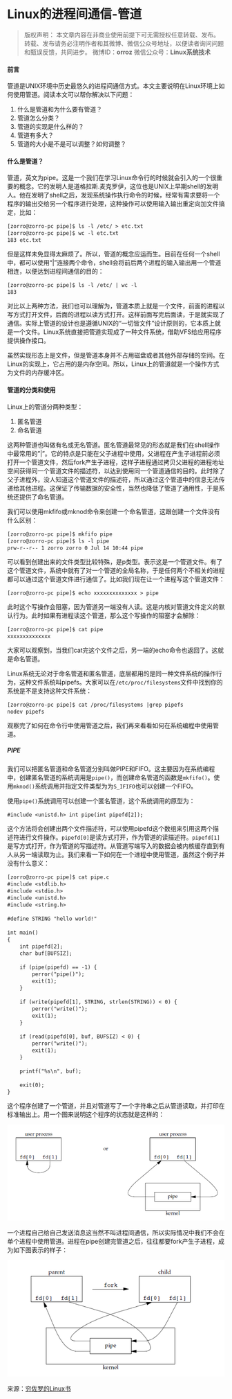 # Linux的进程间通信-管道

> 版权声明： 本文章内容在非商业使用前提下可无需授权任意转载、发布。
> 转载、发布请务必注明作者和其微博、微信公众号地址，以便读者询问问题和甄误反馈，共同进步。
> 微博ID：**orroz**
> 微信公众号：**Linux系统技术**

#### 前言

管道是UNIX环境中历史最悠久的进程间通信方式。本文主要说明在Linux环境上如何使用管道。阅读本文可以帮你解决以下问题：

1. 什么是管道和为什么要有管道？
2. 管道怎么分类？
3. 管道的实现是什么样的？
4. 管道有多大？
5. 管道的大小是不是可以调整？如何调整？

#### 什么是管道？

管道，英文为pipe。这是一个我们在学习Linux命令行的时候就会引入的一个很重要的概念。它的发明人是道格拉斯.麦克罗伊，这位也是UNIX上早期shell的发明人。他在发明了shell之后，发现系统操作执行命令的时候，经常有需求要将一个程序的输出交给另一个程序进行处理，这种操作可以使用输入输出重定向加文件搞定，比如：
```
[zorro@zorro-pc pipe]$ ls -l /etc/ > etc.txt
[zorro@zorro-pc pipe]$ wc -l etc.txt
183 etc.txt
```
但是这样未免显得太麻烦了。所以，管道的概念应运而生。目前在任何一个shell中，都可以使用“|”连接两个命令，shell会将前后两个进程的输入输出用一个管道相连，以便达到进程间通信的目的：
```
[zorro@zorro-pc pipe]$ ls -l /etc/ | wc -l
183
```
对比以上两种方法，我们也可以理解为，管道本质上就是一个文件，前面的进程以写方式打开文件，后面的进程以读方式打开。这样前面写完后面读，于是就实现了通信。实际上管道的设计也是遵循UNIX的“一切皆文件”设计原则的，它本质上就是一个文件。Linux系统直接把管道实现成了一种文件系统，借助VFS给应用程序提供操作接口。

虽然实现形态上是文件，但是管道本身并不占用磁盘或者其他外部存储的空间。在Linux的实现上，它占用的是内存空间。所以，Linux上的管道就是一个操作方式为文件的内存缓冲区。

#### 管道的分类和使用

Linux上的管道分两种类型：

1. 匿名管道
2. 命名管道

这两种管道也叫做有名或无名管道。匿名管道最常见的形态就是我们在shell操作中最常用的”|”。它的特点是只能在父子进程中使用，父进程在产生子进程前必须打开一个管道文件，然后fork产生子进程，这样子进程通过拷贝父进程的进程地址空间获得同一个管道文件的描述符，以达到使用同一个管道通信的目的。此时除了父子进程外，没人知道这个管道文件的描述符，所以通过这个管道中的信息无法传递给其他进程。这保证了传输数据的安全性，当然也降低了管道了通用性，于是系统还提供了命名管道。

我们可以使用mkfifo或mknod命令来创建一个命名管道，这跟创建一个文件没有什么区别：
```
[zorro@zorro-pc pipe]$ mkfifo pipe
[zorro@zorro-pc pipe]$ ls -l pipe
prw-r--r-- 1 zorro zorro 0 Jul 14 10:44 pipe
```
可以看到创建出来的文件类型比较特殊，是p类型。表示这是一个管道文件。有了这个管道文件，系统中就有了对一个管道的全局名称，于是任何两个不相关的进程都可以通过这个管道文件进行通信了。比如我们现在让一个进程写这个管道文件：
```
[zorro@zorro-pc pipe]$ echo xxxxxxxxxxxxxx > pipe
```
此时这个写操作会阻塞，因为管道另一端没有人读。这是内核对管道文件定义的默认行为。此时如果有进程读这个管道，那么这个写操作的阻塞才会解除：
```
[zorro@zorro-pc pipe]$ cat pipe
xxxxxxxxxxxxxx
```
大家可以观察到，当我们cat完这个文件之后，另一端的echo命令也返回了。这就是命名管道。

Linux系统无论对于命名管道和匿名管道，底层都用的是同一种文件系统的操作行为，这种文件系统叫pipefs。大家可以在`/etc/proc/filesystems`文件中找到你的系统是不是支持这种文件系统：
```
[zorro@zorro-pc pipe]$ cat /proc/filesystems |grep pipefs
nodev pipefs
```
观察完了如何在命令行中使用管道之后，我们再来看看如何在系统编程中使用管道。

##### PIPE

我们可以把匿名管道和命名管道分别叫做PIPE和FIFO。这主要因为在系统编程中，创建匿名管道的系统调用是`pipe()`，而创建命名管道的函数是`mkfifo()`。使用`mknod()`系统调用并指定文件类型为为`S_IFIFO`也可以创建一个FIFO。

使用`pipe()`系统调用可以创建一个匿名管道，这个系统调用的原型为：
```
#include <unistd.h> int pipe(int pipefd[2]);
```
这个方法将会创建出两个文件描述符，可以使用pipefd这个数组来引用这两个描述符进行文件操作。`pipefd[0]`是读方式打开，作为管道的读描述符。`pipefd[1]`是写方式打开，作为管道的写描述符。从管道写端写入的数据会被内核缓存直到有人从另一端读取为止。我们来看一下如何在一个进程中使用管道，虽然这个例子并没有什么意义：
```
[zorro@zorro-pc pipe]$ cat pipe.c
#include <stdlib.h>
#include <stdio.h>
#include <unistd.h>
#include <string.h>

#define STRING "hello world!"

int main()
{
    int pipefd[2];
    char buf[BUFSIZ];

    if (pipe(pipefd) == -1) {
        perror("pipe()");
        exit(1);
    }

    if (write(pipefd[1], STRING, strlen(STRING)) < 0) {
        perror("write()");
        exit(1);
    }

    if (read(pipefd[0], buf, BUFSIZ) < 0) {
        perror("write()");
        exit(1);
    }

    printf("%s\n", buf);

    exit(0);
}
```
这个程序创建了一个管道，并且对管道写了一个字符串之后从管道读取，并打印在标准输出上。用一个图来说明这个程序的状态就是这样的：

![pipe](../_attach/Linux/pipe_a.png)

一个进程自己给自己发送消息这当然不叫进程间通信，所以实际情况中我们不会在单个进程中使用管道。进程在pipe创建完管道之后，往往都要fork产生子进程，成为如下图表示的样子： 

![pipe](../_attach/Linux/pipe_b.png)


来源：[穷佐罗的Linux书](http://liwei.life/2016/07/18/pipe/)